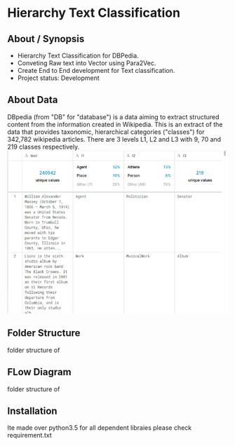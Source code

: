 # Hierarchy Text Classification

## About / Synopsis

* Hierarchy Text Classification for DBPedia.
* Conveting Raw text into Vector using Para2Vec.
* Create End to End development for Text classification.
* Project status: Development

## About Data
DBpedia (from "DB" for "database") is a data aiming to extract structured content from the information created in Wikipedia. This is an extract of the data that provides taxonomic, hierarchical categories ("classes") for 342,782 wikipedia articles. There are 3 levels L1, L2 and L3 with 9, 70 and 219 classes respectively.
![sample image](https://github.com/Mahendra-Chouhan/hierarchy-text-classification/blob/master/data_sample.png)

## Folder Structure
folder structure of 

## FLow Diagram
folder structure of 


## Installation
Ite made over python3.5 for all dependent libraies please check requirement.txt
